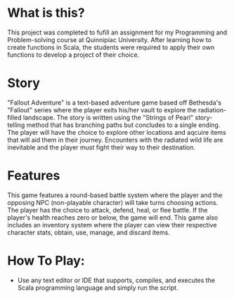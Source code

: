 # What is this?
This project was completed to fufill an assignment for my Programming and Problem-solving course at Quinnipiac University. After learning how to create functions in Scala, the students were required to apply their own functions to develop a project of their choice.

# Story
"Fallout Adventure" is a text-based adventure game based off Bethesda's "Fallout" series where the player exits his/her vault to explore the radiation-filled landscape. The story is written using the "Strings of Pearl" story-telling method that has branching paths but concludes to a single ending. The player will have the choice to 
explore other locations and aqcuire items that will aid them in their journey. Encounters with the radiated wild life are inevitable and the player 
must fight their way to their destination.

# Features
This game features a round-based battle system where the player and the opposing NPC (non-playable character) will take turns choosing actions. The player has the choice to attack, defend, heal, or flee battle. If the player's health reaches zero or below, the game will end. This game also includes an inventory system where the player can view their respective character stats, obtain, use, manage, and discard items.

# How To Play:
- Use any text editor or IDE that supports, compiles, and executes the Scala programming language and simply run the script.
